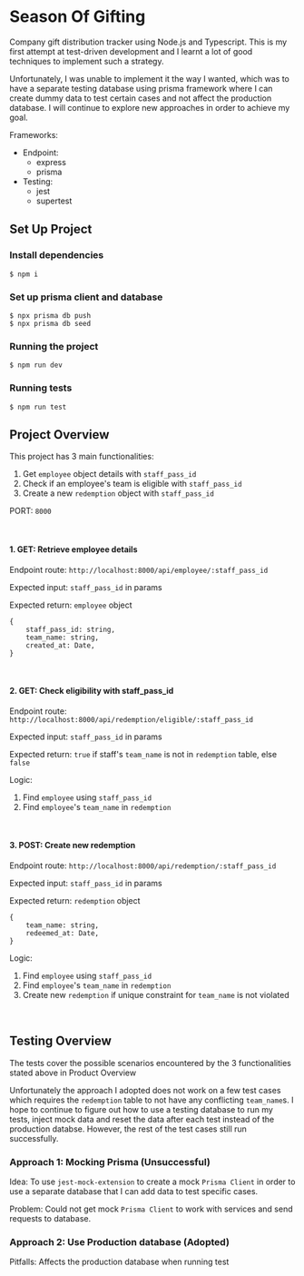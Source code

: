 # Season Of Gifting
Company gift distribution tracker using Node.js and Typescript. This is my first attempt at test-driven development and I learnt a lot of good techniques to implement such a strategy. 

Unfortunately, I was unable to implement it the way I wanted, which was to have a separate testing database using prisma framework where I can create dummy data to test certain cases and not affect the production database. I will continue to explore new approaches in order to achieve my goal.

Frameworks: 

* Endpoint:
    * express
    * prisma
* Testing:
    * jest
    * supertest

## Set Up Project

### Install dependencies

    $ npm i

### Set up prisma client and database

    $ npx prisma db push
    $ npx prisma db seed

### Running the project

    $ npm run dev

### Running tests

    $ npm run test

## Project Overview

This project has 3 main functionalities:

1. Get `employee` object details with `staff_pass_id`
2. Check if an employee's team is eligible with `staff_pass_id`
3. Create a new `redemption` object with `staff_pass_id`

PORT: `8000`

<br> 


#### 1. GET: Retrieve employee details

Endpoint route: `http://localhost:8000/api/employee/:staff_pass_id`

Expected input: `staff_pass_id` in params

Expected return: `employee` object

```
{
    staff_pass_id: string,
    team_name: string,
    created_at: Date,
}
```


<br> 


#### 2. GET: Check eligibility with staff_pass_id

Endpoint route: `http://localhost:8000/api/redemption/eligible/:staff_pass_id`

Expected input: `staff_pass_id` in params

Expected return: `true` if staff's `team_name` is not in `redemption` table, else `false`

Logic:
1. Find `employee` using `staff_pass_id`
2. Find `employee`'s `team_name` in `redemption`
   

<br> 


#### 3. POST: Create new redemption

Endpoint route: `http://localhost:8000/api/redemption/:staff_pass_id`

Expected input: `staff_pass_id` in params

Expected return: `redemption` object

```
{
    team_name: string,
    redeemed_at: Date,
}
```

Logic:
1. Find `employee` using `staff_pass_id`
2. Find `employee`'s `team_name` in `redemption`
3. Create new `redemption` if unique constraint for `team_name` is not violated


<br> 

## Testing Overview

The tests cover the possible scenarios encountered by the 3 functionalities stated above in Product Overview

Unfortunately the approach I adopted does not work on a few test cases which requires the `redemption` table to not have any conflicting `team_name`s.
I hope to continue to figure out how to use a testing database to run my tests, inject mock data and reset the data after each test instead of the production databse. However, the rest of the test cases still run successfully.

### Approach 1: Mocking Prisma (Unsuccessful)

Idea: To use `jest-mock-extension` to create a mock `Prisma Client` in order to use a separate database that I can add data to test specific cases. 

Problem: Could not get mock `Prisma Client` to work with services and send requests to database.

### Approach 2: Use Production database (Adopted)

Pitfalls: Affects the production database when running test
    

